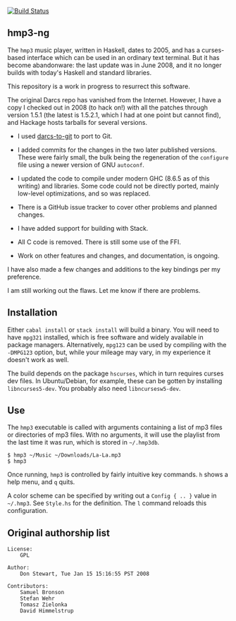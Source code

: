 [![Build Status](https://travis-ci.com/galenhuntington/hmp3-ng.svg?branch=master)](https://travis-ci.com/galenhuntington/hmp3-ng)

##  hmp3-ng

The `hmp3` music player, written in Haskell, dates to 2005, and has a
curses-based interface which can be used in an ordinary text terminal.
But it has become abandonware: the last update was in June 2008,
and it no longer builds with today's Haskell and standard libraries.

This repository is a work in progress to resurrect this software.

The original Darcs repo has vanished from the Internet.  However, I
have a copy I checked out in 2008 (to hack on!) with all the patches
through version 1.5.1 (the latest is 1.5.2.1, which I had at one point
but cannot find), and Hackage hosts tarballs for several versions.

*  I used [darcs-to-git](https://github.com/purcell/darcs-to-git)
to port to Git.

*  I added commits for the changes in the two later published versions.
These were fairly small, the bulk being the regeneration of the
`configure` file using a newer version of GNU `autoconf`.

*  I updated the code to compile under modern GHC (8.6.5 as of this
writing) and libraries.  Some code could not be directly ported,
mainly low-level optimizations, and so was replaced.

*  There is a GitHub issue tracker to cover other problems and
planned changes.

*  I have added support for building with Stack.

*  All C code is removed.  There is still some use of the FFI.

*  Work on other features and changes, and documentation, is ongoing.

I have also made a few changes and additions to the key bindings per
my preference.

I am still working out the flaws.  Let me know if there are problems.


##  Installation

Either `cabal install` or `stack install` will build a binary.
You will need to have `mpg321` installed, which is free software
and widely available in package managers.  Alternatively, `mpg123`
can be used by compiling with the `-DMPG123` option, but, while your
mileage may vary, in my experience it doesn't work as well.

The build depends on the package `hscurses`, which in turn requires
curses dev files.  In Ubuntu/Debian, for example, these can be
gotten by installing `libncurses5-dev`.  You probably also need
`libncursesw5-dev`.


##  Use

The `hmp3` executable is called with arguments containing a list of mp3
files or directories of mp3 files.  With no arguments, it will use the
playlist from the last time it was run, which is stored in `~/.hmp3db`.

```
$ hmp3 ~/Music ~/Downloads/La-La.mp3
$ hmp3
```

Once running, `hmp3` is controlled by fairly intuitive key commands.
`h` shows a help menu, and `q` quits.

A color scheme can be specified by writing out a `Config { .. }`
value in `~/.hmp3`.  See `Style.hs` for the definition.  The `l`
command reloads this configuration.


##  Original authorship list

```
License:
    GPL

Author:
    Don Stewart, Tue Jan 15 15:16:55 PST 2008

Contributors:
    Samuel Bronson
    Stefan Wehr
    Tomasz Zielonka
    David Himmelstrup
```

